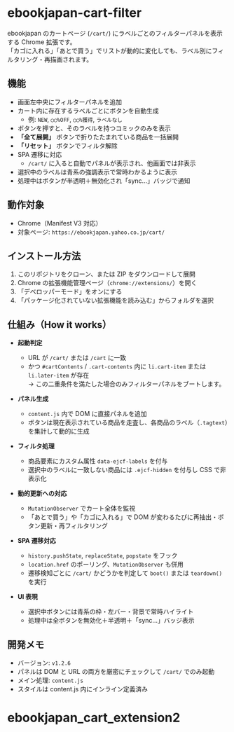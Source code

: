 # ebookjapan-cart-filter

ebookjapan のカートページ (`/cart/`) にラベルごとのフィルターパネルを表示する Chrome 拡張です。  
「カゴに入れる」「あとで買う」でリストが動的に変化しても、ラベル別にフィルタリング・再描画されます。

## 機能

- 画面左中央にフィルターパネルを追加
- カート内に存在するラベルごとにボタンを自動生成  
  - 例: `NEW`, `◯◯%OFF`, `◯◯%獲得`, `ラベルなし`
- ボタンを押すと、そのラベルを持つコミックのみを表示
- **「全て展開」** ボタンで折りたたまれている商品を一括展開
- **「リセット」** ボタンでフィルタ解除
- SPA 遷移に対応  
  - `/cart/` に入ると自動でパネルが表示され、他画面では非表示
- 選択中のラベルは青系の強調表示で常時わかるように表示
- 処理中はボタンが半透明＋無効化され「sync…」バッジで通知

## 動作対象

- Chrome（Manifest V3 対応）
- 対象ページ: `https://ebookjapan.yahoo.co.jp/cart/`

## インストール方法

1. このリポジトリをクローン、または ZIP をダウンロードして展開
2. Chrome の拡張機能管理ページ（`chrome://extensions/`）を開く
3. 「デベロッパーモード」をオンにする
4. 「パッケージ化されていない拡張機能を読み込む」からフォルダを選択

## 仕組み（How it works）

- **起動判定**  
  - URL が `/cart/` または `/cart` に一致  
  - かつ `#cartContents` / `.cart-contents` 内に `li.cart-item` または `li.later-item` が存在  
  → この二重条件を満たした場合のみフィルターパネルをブートします。  

- **パネル生成**  
  - `content.js` 内で DOM に直接パネルを追加  
  - ボタンは現在表示されている商品を走査し、各商品のラベル（`.tagtext`）を集計して動的に生成  

- **フィルタ処理**  
  - 商品要素にカスタム属性 `data-ejcf-labels` を付与  
  - 選択中のラベルに一致しない商品には `.ejcf-hidden` を付与し CSS で非表示化  

- **動的更新への対応**  
  - `MutationObserver` でカート全体を監視  
  - 「あとで買う」や「カゴに入れる」で DOM が変わるたびに再抽出・ボタン更新・再フィルタリング  

- **SPA 遷移対応**  
  - `history.pushState`, `replaceState`, `popstate` をフック  
  - `location.href` のポーリング、`MutationObserver` も併用  
  - 遷移検知ごとに `/cart/` かどうかを判定して `boot()` または `teardown()` を実行  

- **UI 表現**  
  - 選択中ボタンには青系の枠・左バー・背景で常時ハイライト  
  - 処理中は全ボタンを無効化＋半透明＋「sync…」バッジ表示  

## 開発メモ

- バージョン: `v1.2.6`
- パネルは DOM と URL の両方を厳密にチェックして `/cart/` でのみ起動
- メイン処理: `content.js`
- スタイルは content.js 内にインライン定義済み

# ebookjapan_cart_extension2
